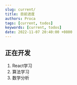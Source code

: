 ```yaml
---
slug: current/
title: 目前进度
authors: Proca
tags: [current, todos]
keywords: [current, todos]
date: 2022-11-07 20:40:00 +0800
---
```

## 正在开发 

1. React学习
2. 算法学习
3. 数学分析
